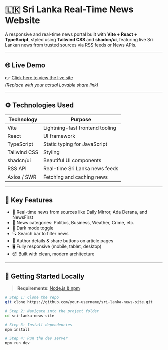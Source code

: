 # 🇱🇰 Sri Lanka Real-Time News Website

A responsive and real-time news portal built with **Vite + React + TypeScript**, styled using **Tailwind CSS** and **shadcn/ui**, featuring live Sri Lankan news from trusted sources via RSS feeds or News APIs.

---

## 🌐 Live Demo

👉 [Click here to view the live site](https://your-deployment-link.com)  
*(Replace with your actual Lovable share link)*

---

## ⚙️ Technologies Used

| Technology   | Purpose                         |
|--------------|----------------------------------|
| Vite         | Lightning-fast frontend tooling  |
| React        | UI framework                     |
| TypeScript   | Static typing for JavaScript     |
| Tailwind CSS | Styling                          |
| shadcn/ui    | Beautiful UI components          |
| RSS API      | Real-time Sri Lanka news feeds   |
| Axios / SWR  | Fetching and caching news        |

---

## 🧠 Key Features

- 🔴 Real-time news from sources like Daily Mirror, Ada Derana, and NewsFirst
- 📰 News categories: Politics, Business, Weather, Crime, etc.
- 🌙 Dark mode toggle
- 🔍 Search bar to filter news
- 🧑 Author details & share buttons on article pages
- 🖥️ Fully responsive (mobile, tablet, desktop)
- 📦 Built with clean, modern architecture

---

## 🚀 Getting Started Locally

> **Requirements**: [Node.js & npm](https://github.com/nvm-sh/nvm#installing-and-updating)

```bash
# Step 1: Clone the repo
git clone https://github.com/your-username/sri-lanka-news-site.git

# Step 2: Navigate into the project folder
cd sri-lanka-news-site

# Step 3: Install dependencies
npm install

# Step 4: Run the dev server
npm run dev
